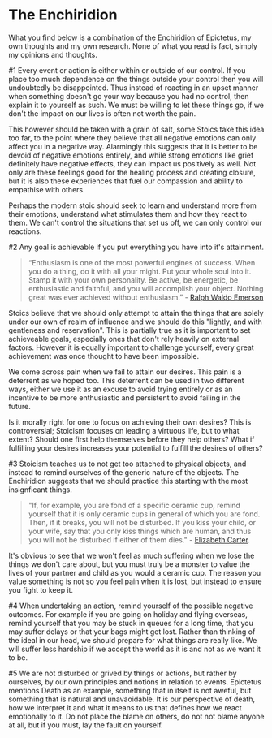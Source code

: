 # The Enchiridion

What you find below is a combination of the Enchiridion of Epictetus, my own thoughts and my own research. None of what you read is fact, simply my opinions and thoughts.


[Carter]: http://classics.mit.edu/Epictetus/epicench.html
[Sellars]: http://blogs.exeter.ac.uk/stoicismtoday/what-is-stoicism/
[Emerson]: http://en.wikipedia.org/wiki/Ralph_Waldo_Emerson
[Einstein]: http://www.goodreads.com/quotes/226265-only-those-who-attempt-the-absurd-can-achieve-the-impossible

    

#1
Every event or action is either within or outside of our control. If you place too much dependence on the things outside your control then you will undoubtedly be disappointed. Thus instead of reacting in an upset manner when something doesn't go your way because you had no control, then explain it to yourself as such. We must be willing to let these things go, if we don't the impact on our lives is often not worth the pain.

This however should be taken with a grain of salt, some Stoics take this idea too far, to the point where they believe that all negative emotions can only affect you in a negative way. Alarmingly this suggests that it is better to be devoid of negative emotions entirely, and while strong emotions like grief definitely have negative effects, they can impact us positively as well. Not only are these feelings good for the healing process and creating closure, but it is also these experiences that fuel our compassion and ability to empathise with others. 

Perhaps the modern stoic should seek to learn and understand more from their emotions, understand what stimulates them and how they react to them. We can't control the situations that set us off, we can only control our reactions.

#2 
Any goal is achievable if you put everything you have into it's attainment. 

>“Enthusiasm is one of the most powerful engines of success. When you do a thing, do it with all your might. Put your whole soul into it. Stamp it with your own personality. Be active, be energetic, be enthusiastic and faithful, and you will accomplish your object. Nothing great was ever achieved without enthusiasm.” - [Ralph Waldo Emerson][Emerson]

Stoics believe that we should only attempt to attain the things that are solely under our own of realm of influence and we should do this "lightly, and with gentleness and reservation". This is partially true as it is important to set achieveable goals, especially ones that don't rely heavily on external factors. However it is equally important to challenge yourself, every great achievement was once thought to have been impossible.

<!---
>“Only those who attempt the absurd can achieve the impossible.” - [Albert Einstein][Einstein].
-->

We come across pain when we fail to attain our desires. This pain is a deterrent as we hoped too. This deterrent can be used in two different ways, either we use it as an excuse to avoid trying entirely or as an incentive to be more enthusiastic and persistent to avoid failing in the future.

Is it morally right for one to focus on achieving their own desires? This is controversial; Stoicism focuses on leading a virtuous life, but to what extent? Should one first help themselves before they help others? What if fulfilling your desires increases your potential to fulfill the desires of others? 

#3
Stoicism teaches us to not get too attached to physical objects, and instead to remind ourselves of the generic nature of the objects. The Enchiridion suggests that we should practice this starting with the most insignficant things.

>"If, for example, you are fond of a specific ceramic cup, remind yourself that it is only ceramic cups in general of which you are fond. Then, if it breaks, you will not be disturbed. If you kiss your child, or your wife, say that you only kiss things which are human, and thus you will not be disturbed if either of them dies." - [Elizabeth Carter][Carter].

It's obvious to see that we won't feel as much suffering when we lose the things we don't care about, but you must truly be a monster to value the lives of your partner and child as you would a ceramic cup. The reason you value something is not so you feel pain when it is lost, but instead to ensure you fight to keep it.


#4
When undertaking an action, remind yourself of the possible negative outcomes. For example if you are going on holiday and flying overseas, remind yourself that you may be stuck in queues for a long time, that you may suffer delays or that your bags might get lost. Rather than thinking of the ideal in our head, we should prepare for what things are really like. We will suffer less hardship if we accept the world as it is and not as we want it to be.

#5
We are not disturbed or grived by things or actions, but rather by ourselves, by our own principles and notions in relation to events. Epictetus mentions Death as an example, something that in itself is not aweful, but something that is natural and unavaoidable. It is our perspective of death, how we interpret it and what it means to us that defines how we react emotionally to it. Do not place the blame on others, do not not blame anyone at all, but if you must, lay the fault on yourself.



<!---
#On Emotion (drafting)
>"Despite the popular image, the Stoic does not repress or deny his emotions; instead he simply doesn’t have them in the first place" - [John Sellars][Sellars].

It is not right to be passionless. Emotions are part of human nature, they are instinctive. One should not seek to become unemotional, one should not try to repress or control their emotions, one should simply try to better understand them and how they affect their thoughts and actions.

Emotion is instinctive, we experience emotion because it has been passed to us through evolution where natural selection has chosen it as a valuable asset to our survival.

However, over the last 5000 society has developed drastically in such a way that evolution could not keep up and in that time we began to obstruct the process of natural selection. There are a number of vestigial traits in humans that Charles Darwin listed in "The Descent of Man", I suggest that some of the instinctive emotions we have may now be a hindrance rather than an advantage.

Some of our innate emotions are crucial for our development, for example joy is an excellent motivator and sorrow a deterrent. As humans living in 21st century we develop and learn at an alarming rate. We are at a stage where once we reach maturity we are capable of logically and ethically making our own decisions, we don't need to rely on emotion as much as we have in the past. A great deal of emotions just get in our way, anger is only useful in a physical confrontation, sadness slows our movements and introverts us and lust/love exist solely to ensure the next generation.

Rather than letting your emotions affect the outcome of a decision, look at it logically, of course assess whatever emotions you are feeling and factor them in, but always look at the big picture. 
-->
